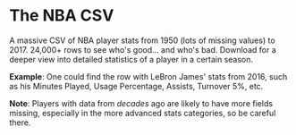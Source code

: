 # The NBA CSV

A massive CSV of NBA player stats from 1950 (lots of missing values) to 2017. 24,000+ rows to see who's good... and who's bad.
Download for a deeper view into detailed statistics of a player in a certain season.

**Example**: One could find the row with LeBron James' stats from 2016, such as his Minutes Played, Usage Percentage, Assists, Turnover 5%, etc.

**Note**: Players with data from *decades* ago are likely to have more fields missing, especially in the more advanced stats categories, so be careful there.
